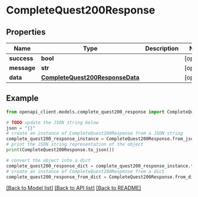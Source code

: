 # CompleteQuest200Response


## Properties

Name | Type | Description | Notes
------------ | ------------- | ------------- | -------------
**success** | **bool** |  | [optional] 
**message** | **str** |  | [optional] 
**data** | [**CompleteQuest200ResponseData**](CompleteQuest200ResponseData.md) |  | [optional] 

## Example

```python
from openapi_client.models.complete_quest200_response import CompleteQuest200Response

# TODO update the JSON string below
json = "{}"
# create an instance of CompleteQuest200Response from a JSON string
complete_quest200_response_instance = CompleteQuest200Response.from_json(json)
# print the JSON string representation of the object
print(CompleteQuest200Response.to_json())

# convert the object into a dict
complete_quest200_response_dict = complete_quest200_response_instance.to_dict()
# create an instance of CompleteQuest200Response from a dict
complete_quest200_response_from_dict = CompleteQuest200Response.from_dict(complete_quest200_response_dict)
```
[[Back to Model list]](../README.md#documentation-for-models) [[Back to API list]](../README.md#documentation-for-api-endpoints) [[Back to README]](../README.md)


